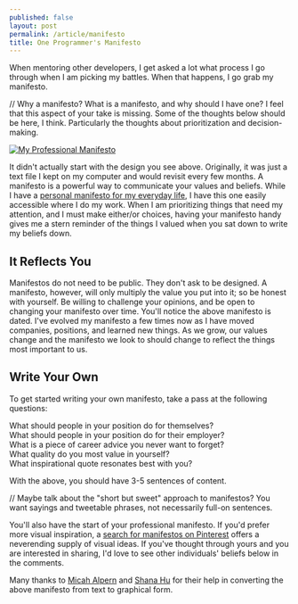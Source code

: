 ```yaml
---
published: false
layout: post
permalink: /article/manifesto
title: One Programmer's Manifesto
---
```


When mentoring other developers, I get asked a lot what process I go through when I am picking my battles. When that happens, I go grab my manifesto.

// Why a manifesto? What is a manifesto, and why should I have one? I feel that this aspect of your take is missing. Some of the thoughts below should be here, I think. Particularly the thoughts about prioritization and decision-making.

[![My Professional Manifesto](https://lh3.googleusercontent.com/-9wQSz5S3f3A/U5T3ktSPwEI/AAAAAAAAPX4/JkMXmgwhmgY/s200/2014-06-manifesto.png)](/resources/manifesto/2014-06-manifesto.pdf)

It didn't actually start with the design you see above. Originally, it was just a text file I kept on my computer and would revisit every few months. A manifesto is a powerful way to communicate your values and beliefs. While I have a [personal manifesto for my everyday life](http://linktoyourpersonalmanifesto.com), I have this one easily accessible where I do my work. When I am prioritizing things that need my attention, and I must make either/or choices, having your manifesto handy gives me a stern reminder of the things I valued when you sat down to write my beliefs down.

## It Reflects You
Manifestos do not need to be public. They don't ask to be designed. A manifesto, however, will only multiply the value you put into it; so be honest with yourself. Be willing to challenge your opinions, and be open to changing your manifesto over time. You'll notice the above manifesto is dated. I've evolved my manifesto a few times now as I have moved companies, positions, and learned new things. As we grow, our values change and the manifesto we look to should change to reflect the things most important to us.

## Write Your Own
To get started writing your own manifesto, take a pass at the following questions:

What should people in your position do for themselves?  
What should people in your position do for their employer?  
What is a piece of career advice you never want to forget?  
What quality do you most value in yourself?  
What inspirational quote resonates best with you?

With the above, you should have 3-5 sentences of content.

// Maybe talk about the "short but sweet" approach to manifestos? You want sayings and tweetable phrases, not necessarily full-on sentences.

You'll also have the start of your professional manifesto. If you'd prefer more visual inspiration, a [search for manifestos on Pinterest](http://www.pinterest.com/search/pins/?q=manifesto) offers a neverending supply of visual ideas. If you've thought through yours and you are interested in sharing, I'd love to see other individuals' beliefs below in the comments.

Many thanks to [Micah Alpern](https://www.linkedin.com/in/malpern) and [Shana Hu](http://shanahu.com/) for their help in converting the above manifesto from text to graphical form.
